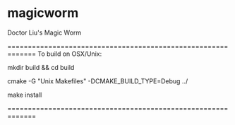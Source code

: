 magicworm
=========

Doctor Liu's Magic Worm

=============================================================
To build on OSX/Unix:

  mkdir build && cd build

  cmake -G "Unix Makefiles" -DCMAKE_BUILD_TYPE=Debug ../
  
  make install
  
=============================================================
